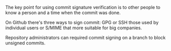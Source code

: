 The key point for using commit signature verification is to other people to know a person and a time when the commit was done. 

On Github there's three ways to sign commit: GPG or SSH those used by individual users or S/MIME that more suitable for big companies. 

Repository administrators can required commit signing on a branch to block unsigned commits.

